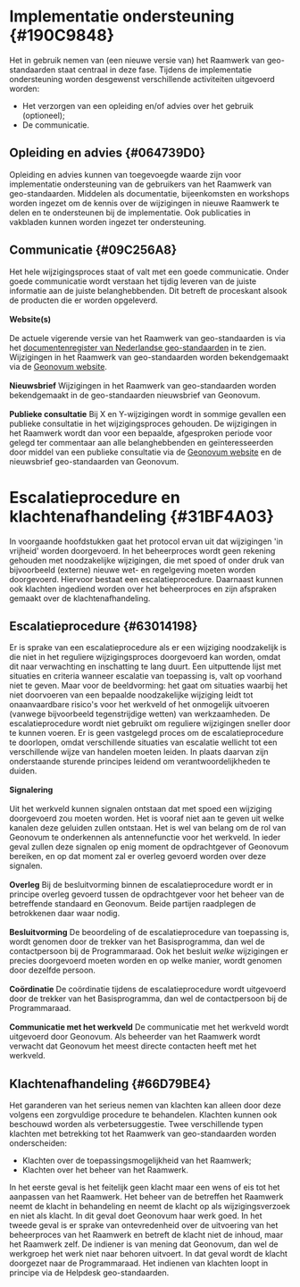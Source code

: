 # Implementatie ondersteuning {#190C9848}
Het in gebruik nemen van (een nieuwe versie van) het Raamwerk van geo-standaarden staat centraal in deze fase. Tijdens de implementatie ondersteuning worden desgewenst verschillende activiteiten uitgevoerd worden:
<ul><li>Het verzorgen van een opleiding en/of advies over het gebruik (optioneel);</li>
<li>De communicatie.</li>
</ul>

## Opleiding en advies {#064739D0}
Opleiding en advies kunnen van toegevoegde waarde zijn voor implementatie ondersteuning van de gebruikers van het Raamwerk van geo-standaarden. Middelen als documentatie, bijeenkomsten en workshops worden ingezet om de kennis over de wijzigingen in nieuwe Raamwerk te delen en te ondersteunen bij de implementatie. Ook publicaties in vakbladen kunnen worden ingezet ter ondersteuning.

## Communicatie {#09C256A8}
Het hele wijzigingsproces staat of valt met een goede communicatie. Onder goede communicatie wordt verstaan het tijdig leveren van de juiste informatie aan de juiste belanghebbenden. Dit betreft de proceskant alsook de producten die er worden opgeleverd.
<br/>
<br/>
<b>Website(s)</b>
<br/>
<br/>
De actuele vigerende versie van het Raamwerk van geo-standaarden is via het <a href='https://docs.geostandaarden.nl/rwgs/rw/' target='_blank'>documentenregister van Nederlandse geo-standaarden</a> in te zien.
Wijzigingen in het Raamwerk van geo-standaarden worden bekendgemaakt via de <a href='https://www.geonovum.nl/geo-standaarden/raamwerk-geo-standaarden' target='_blank'>Geonovum website</a>.
<br/>
<br/>
<b>Nieuwsbrief</b>
Wijzigingen in het Raamwerk van geo-standaarden worden bekendgemaakt in de geo-standaarden nieuwsbrief van Geonovum.
<br/>
<br/>
<b>Publieke consultatie</b>
Bij X en Y-wijzigingen wordt in sommige gevallen een publieke consultatie in het wijzigingsproces gehouden. De wijzigingen in het Raamwerk wordt dan voor een bepaalde, afgesproken periode voor gelegd ter commentaar aan alle belanghebbenden en geïnteresseerden door middel van een publieke consultatie via de <a href='https://www.geonovum.nl/geo-standaarden/raamwerk-geo-standaarden' target='_blank'>Geonovum website</a> en de nieuwsbrief geo-standaarden van Geonovum.

# Escalatieprocedure en klachtenafhandeling {#31BF4A03}
In voorgaande hoofdstukken gaat het protocol ervan uit dat wijzigingen 'in vrijheid' worden doorgevoerd. In het beheerproces wordt geen rekening gehouden met noodzakelijke wijzigingen, die met spoed of onder druk van bijvoorbeeld (externe) nieuwe wet- en regelgeving moeten worden doorgevoerd. Hiervoor bestaat een escalatieprocedure. Daarnaast kunnen ook klachten ingediend worden over het beheerproces en zijn afspraken gemaakt over de klachtenafhandeling.

## Escalatieprocedure {#63014198}
Er is sprake van een escalatieprocedure als er een wijziging noodzakelijk is die niet in het reguliere wijzigingsproces doorgevoerd kan worden, omdat dit naar verwachting en inschatting te lang duurt. Een uitputtende lijst met situaties en criteria wanneer escalatie van toepassing is, valt op voorhand niet te geven. Maar voor de beeldvorming: het gaat om situaties waarbij het niet doorvoeren van een bepaalde noodzakelijke wijziging leidt tot onaanvaardbare risico's voor het werkveld of het onmogelijk uitvoeren (vanwege bijvoorbeeld tegenstrijdige wetten) van werkzaamheden.
De escalatieprocedure wordt niet gebruikt om reguliere wijzigingen sneller door te kunnen voeren. Er is geen vastgelegd proces om de escalatieprocedure te doorlopen, omdat verschillende situaties van escalatie wellicht tot een verschillende wijze van handelen moeten leiden. In plaats daarvan zijn onderstaande sturende principes leidend om verantwoordelijkheden te duiden.
<br/>
<br/>
<b>Signalering</b>
<br/>
<br/>
Uit het werkveld kunnen signalen ontstaan dat met spoed een wijziging doorgevoerd zou moeten worden. Het is vooraf niet aan te geven uit welke kanalen deze geluiden zullen ontstaan. Het is wel van belang om de rol van Geonovum te onderkennen als antennefunctie voor het werkveld. In ieder geval zullen deze signalen op enig moment de opdrachtgever of Geonovum bereiken, en op dat moment zal er overleg gevoerd worden over deze signalen.
<br/>
<br/>
<b>Overleg</b>
Bij de besluitvorming binnen de escalatieprocedure wordt er in principe overleg gevoerd tussen de opdrachtgever voor het beheer van de betreffende standaard en Geonovum. Beide partijen raadplegen de betrokkenen daar waar nodig.
<br/>
<br/>
<b>Besluitvorming</b>
De beoordeling of de escalatieprocedure van toepassing is, wordt genomen door de trekker van het Basisprogramma, dan wel de contactpersoon bij de Programmaraad. Ook het besluit <i>welke </i>wijzigingen er precies doorgevoerd moeten worden en op welke manier, wordt genomen door dezelfde persoon.
<br/>
<br/>
<b>Coördinatie</b>
De coördinatie tijdens de escalatieprocedure wordt uitgevoerd door de trekker van het Basisprogramma, dan wel de contactpersoon bij de Programmaraad.
<br/>
<br/>
<b>Communicatie met het werkveld</b>
De communicatie met het werkveld wordt uitgevoerd door Geonovum. Als beheerder van het Raamwerk wordt verwacht dat Geonovum het meest directe contacten heeft met het werkveld.

## Klachtenafhandeling {#66D79BE4}

Het garanderen van het serieus nemen van klachten kan alleen door deze volgens een zorgvuldige procedure te behandelen. Klachten kunnen ook beschouwd worden als verbetersuggestie. Twee verschillende typen klachten met betrekking tot het Raamwerk van geo-standaarden worden onderscheiden:
<ul><li>Klachten over de toepassingsmogelijkheid van het Raamwerk;</li>
<li>Klachten over het beheer van het Raamwerk.</li>
</ul>
In het eerste geval is het feitelijk geen klacht maar een wens of eis tot het aanpassen van het Raamwerk. Het beheer van de betreffen het Raamwerk neemt de klacht in behandeling en neemt de klacht op als wijzigingsverzoek en niet als klacht. In dit geval doet Geonovum haar werk goed. 
In het tweede geval is er sprake van ontevredenheid over de uitvoering van het beheerproces van het Raamwerk en betreft de klacht niet de inhoud, maar het Raamwerk zelf. De indiener is van mening dat Geonovum, dan wel de werkgroep het werk niet naar behoren uitvoert. In dat geval wordt de klacht doorgezet naar de Programmaraad.
Het indienen van klachten loopt in principe via de Helpdesk geo-standaarden.